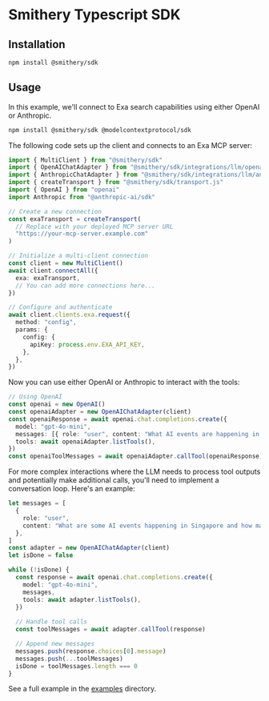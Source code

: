 # Smithery Typescript SDK

## Installation

```bash
npm install @smithery/sdk
```

## Usage

In this example, we'll connect to Exa search capabilities using either OpenAI or Anthropic.

```bash
npm install @smithery/sdk @modelcontextprotocol/sdk
```

The following code sets up the client and connects to an Exa MCP server:

```typescript
import { MultiClient } from "@smithery/sdk"
import { OpenAIChatAdapter } from "@smithery/sdk/integrations/llm/openai"
import { AnthropicChatAdapter } from "@smithery/sdk/integrations/llm/anthropic"
import { createTransport } from "@smithery/sdk/transport.js"
import { OpenAI } from "openai"
import Anthropic from "@anthropic-ai/sdk"

// Create a new connection
const exaTransport = createTransport(
  // Replace with your deployed MCP server URL
  "https://your-mcp-server.example.com"
)

// Initialize a multi-client connection
const client = new MultiClient()
await client.connectAll({
  exa: exaTransport,
  // You can add more connections here...
})

// Configure and authenticate
await client.clients.exa.request({
  method: "config",
  params: {
    config: {
      apiKey: process.env.EXA_API_KEY,
    },
  },
})
```

Now you can use either OpenAI or Anthropic to interact with the tools:

```typescript
// Using OpenAI
const openai = new OpenAI()
const openaiAdapter = new OpenAIChatAdapter(client)
const openaiResponse = await openai.chat.completions.create({
  model: "gpt-4o-mini",
  messages: [{ role: "user", content: "What AI events are happening in Singapore?" }],
  tools: await openaiAdapter.listTools(),
})
const openaiToolMessages = await openaiAdapter.callTool(openaiResponse)
```

For more complex interactions where the LLM needs to process tool outputs and potentially make additional calls, you'll need to implement a conversation loop. Here's an example:

```typescript
let messages = [
  {
    role: "user",
    content: "What are some AI events happening in Singapore and how many days until the next one?",
  },
]
const adapter = new OpenAIChatAdapter(client)
let isDone = false

while (!isDone) {
  const response = await openai.chat.completions.create({
    model: "gpt-4o-mini",
    messages,
    tools: await adapter.listTools(),
  })
  
  // Handle tool calls
  const toolMessages = await adapter.callTool(response)

  // Append new messages
  messages.push(response.choices[0].message)
  messages.push(...toolMessages)
  isDone = toolMessages.length === 0
}
```

See a full example in the [examples](./src/examples) directory.